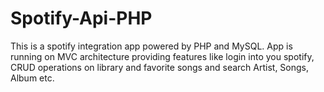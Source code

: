 # Spotify-Api-PHP
This is a spotify integration app powered by PHP and MySQL. App is running on MVC architecture providing features like login into you spotify, CRUD operations on library and favorite songs and search Artist, Songs, Album etc.
